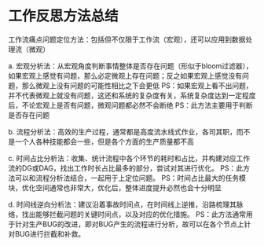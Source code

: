 # 工作反思方法总结


工作流痛点问题定位方法：包括但不仅限于工作流（宏观），还可以应用到数据处理流（微观）

a. 宏观分析法：从宏观角度判断事情整体是否存在问题（形似于bloom过滤器），如果宏观上感觉有问题，那么必定微观上存在问题；反之如果宏观上感觉没有问题，那么微观上没有问题的可能性相比之下会更低
PS：如果宏观上看不出问题，并不代表微观上就没有问题，这还和系统的复杂度有关，系统复杂度达到一定程度后，不论宏观上是否有问题，微观问题都必然不会断绝
PS：此方法主要用于判断是否存在问题

b. 流程分析法：高效的生产过程，通常都是高度流水线式作业，各司其职，而不是一个人各种技能都会一些，但是各个方面的生产质量都不高

c. 时间占比分析法：收集、统计流程中各个环节的耗时和占比，并构建对应工作流的DG或DAG，找出工作时长占比最多的部分，尝试对其进行优化。
PS：此方法可以和流程分析法结合，一起用于上定位问题。
PS：时间占比最大的任务模块，优化空间通常也非常大，优化后，整体进度提升必然也会十分明显

d. 时间线逆向分析法：建议沿着事故时间点，在时间线上逆推，沿路梳理其脉络，找出能够拦截问题的关键时间点，以及对应的优化措施。
PS：此方法通常用于针对生产BUG的改进，即对BUG产生的流程进行分析，故可以在各个节点上针对BUG进行拦截和补救。
